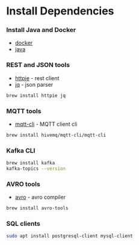 # Install Dependencies

### Install Java and Docker

- [docker](https://docs.docker.com/engine/install/)
- [java](https://sdkman.io/jdks)

### REST and JSON tools

- [httpie](https://httpie.io/) - rest client
- [jq](https://stedolan.github.io/jq/) - json parser

```bash
brew install httpie jq
```

### MQTT tools

- [mqtt-cli](https://hivemq.github.io/mqtt-cli/docs/installation/) - MQTT client cli

```bash
brew install hivemq/mqtt-cli/mqtt-cli
```

### Kafka CLI

```bash
brew install kafka
kafka-topics --version
```

### AVRO tools

- [avro](https://avro.apache.org/project/download/) - avro compiler

```bash
brew install avro-tools
```

### SQL clients

```bash
sudo apt install postgresql-client mysql-client
```